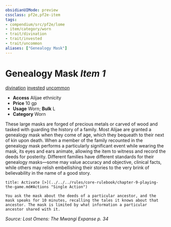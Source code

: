 ```yaml
---
obsidianUIMode: preview
cssclass: pf2e,pf2e-item
tags:
- compendium/src/pf2e/lome
- item/category/worn
- trait/divination
- trait/invested
- trait/uncommon
aliases: ["Genealogy Mask"]
---
```

# Genealogy Mask *Item 1*  
[divination](../../../Rules/traits/divination.md)  [invested](../../../Rules/traits/invested.md)  [uncommon](../../../Rules/traits/uncommon.md)  

- **Access** Alijae ethnicity
- **Price** 10 gp
- **Usage** Worn; **Bulk** L
- **Category** Worn

These large masks are forged of precious metals or carved of wood and tasked with guarding the history of a family. Most Alijae are granted a genealogy mask when they come of age, which they bequeath to their next of kin upon death. When a member of the family recounted in the genealogy mask performs a particularly significant event while wearing the mask, its eyes and ears animate, allowing the item to witness and record the deeds for posterity. Different families have different standards for their genealogy masks—some may value accuracy and objective, clinical facts, while others may relish embellishing their stories to the very brink of believability in the name of a good story.

```ad-embed-ability
title: Activate [>](../../../rules/core-rulebook/chapter-9-playing-the-game.md#Actions "Single Action")

You ask the mask about the deeds of a particular ancestor, and the mask speaks for 10 minutes, recalling the tales it knows about that ancestor. The mask is limited by what information a particular ancestor shared with it.
```

*Source: Lost Omens: The Mwangi Expanse p. 34*
